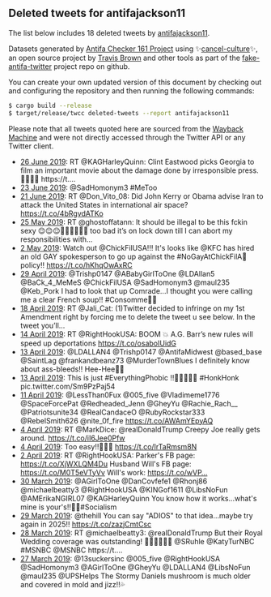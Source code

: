## Deleted tweets for antifajackson11

The list below includes 18 deleted tweets by
[antifajackson11](https://twitter.com/antifajackson11).



Datasets generated by [Antifa Checker 161 Project](https://twitter.com/antifacheck161) using ✨[cancel-culture](https://github.com/travisbrown/cancel-culture)✨, an open source project by 
[Travis Brown](https://twitter.com/travisbrown) and other tools as part of the 
[fake-antifa-twitter](https://github.com/antifacheck161/fake-antifa-twitter) project repo on github.

You can create your own updated version of this document by checking out and configuring the
repository and then running the following commands:

```bash
$ cargo build --release
$ target/release/twcc deleted-tweets --report antifajackson11
```

Please note that all tweets quoted here are sourced from the
[Wayback Machine](https://web.archive.org) and were not directly accessed through the Twitter API or
any Twitter client.

* [26 June 2019](https://web.archive.org/web/20190626025947/https://twitter.com/antifajackson11/status/1143715452184457217): RT @KAGHarleyQuinn: Clint Eastwood picks Georgia to film an important movie about the damage done by irresponsible press.  🍊🍊🍊🍊  https://t.… <!--1143715452184457217-->
* [23 June 2019](https://web.archive.org/web/20190623160146/https://twitter.com/antifajackson11/status/1142825081132834816): @SadHomonym3 #MeToo <!--1142825081132834816-->
* [21 June 2019](https://web.archive.org/web/20190621172824/https://twitter.com/antifajackson11/status/1142122107393810433): RT @Don_Vito_08: Did John Kerry or Obama advise Iran to attack the United States in international air space? https://t.co/4bRgvdATKo <!--1142122107393810433-->
* [25 May 2019](https://web.archive.org/web/20190525004555/https://twitter.com/antifajackson11/status/1132085351848136705): RT @ghostoffatann: It should be illegal to be this fckin sexy 😌😌😌✊🏿✊🏿✊🏿 too bad it’s on lock down till I can abort my responsibilities with… <!--1132085351848136705-->
* [ 2 May 2019](https://web.archive.org/web/20190502190541/https://twitter.com/antifajackson11/status/1124027196270612482): Watch out @ChickFilUSA!!! It's looks like @KFC has hired an old GAY spokesperson to go up against the #NoGayAtChickFilA🐥policy!! https://t.co/hKhqOwAxRC <!--1124027196270612482-->
* [29 April 2019](https://web.archive.org/web/20190429235920/https://twitter.com/antifajackson11/status/1123013932094869504): @Trishp0147 @ABabyGirlToOne @LDAllan5 @BaCk_4_MeMeS @ChickFilUSA @SadHomonym3 @maul235 @Keb_Pork I had to look that up Comrade...I thought you were calling me a clear French soup!! #Consomme✊🏿 <!--1123013932094869504-->
* [18 April 2019](https://web.archive.org/web/20190418162808/https://twitter.com/antifajackson11/status/1118914117383835648): RT @Jali_Cat: (1)Twitter decided to infringe on my 1st Amendment right by forcing me to delete the tweet u see below.  In the tweet you’ll… <!--1118914117383835648-->
* [14 April 2019](https://web.archive.org/web/20190414154529/https://twitter.com/antifajackson11/status/1117453832697499648): RT @RightHookUSA: BOOM 💥 A.G. Barr’s new rules will speed up deportations https://t.co/osaboIUidG <!--1117453832697499648-->
* [13 April 2019](https://web.archive.org/web/20190413214350/https://twitter.com/antifajackson11/status/1117181626557931520): @LDALLAN4 @Trishp0147 @AntifaMidwest @based_base @SaintLag @frankandbeanz73 @MurderTownBlues I definitely know about ass-bleeds!! Hee-Hee✊🏿 <!--1117181626557931520-->
* [13 April 2019](https://web.archive.org/web/20190413225645/https://twitter.com/antifajackson11/status/1117168643144470528): This is just  #EverythingPhobic !!✊🏿🤡🏳️‍🌈 #HonkHonk  pic.twitter.com/Sm9PzPaj54 <!--1117168643144470528-->
* [11 April 2019](https://web.archive.org/web/20190411001824/https://twitter.com/antifajackson11/status/1116133360953204737): @LessThan0Fux @005_five @Vladimeme1776 @SpaceForcePat @Redheaded_Jenn @GheyYu @Rachie_Rach__ @Patriotsunite34 @RealCandaceO @RubyRockstar333 @RebelSmith626 @nite_0f_fire https://t.co/AWAmYEpyAQ <!--1116133360953204737-->
* [ 4 April 2019](https://web.archive.org/web/20190404202618/https://twitter.com/antifajackson11/status/1113900623890509824): RT @MarkDice: @realDonaldTrump Creepy Joe really gets around. https://t.co/iI6Jee0Pfw <!--1113900623890509824-->
* [ 4 April 2019](https://web.archive.org/web/20190404035159/https://twitter.com/antifajackson11/status/1113650395891421185): Too easy!!✊🏿🤪 https://t.co/IrTaRmsm8N <!--1113650395891421185-->
* [ 2 April 2019](https://web.archive.org/web/20190402172522/https://twitter.com/antifajackson11/status/1113130314778288129): RT @RightHookUSA: Parker's FB page: https://t.co/XjWXLQM4Du  Husband Will's FB page: https://t.co/M0T5eVTyVv  Will's work: https://t.co/wVP… <!--1113130314778288129-->
* [30 March 2019](https://web.archive.org/web/20190330020126/https://twitter.com/antifajackson11/status/1111810635732418560): @AGirlToOne @DanCovfefe1 @Rhonj86 @michaelbeatty3 @RightHookUSA @KINGof1611 @LibsNoFun @AMErikaNGIRL07 @KAGHarleyQuinn You know how it works...what's mine is your's!!✊🏿#Socialism <!--1111810635732418560-->
* [29 March 2019](https://web.archive.org/web/20190329155905/https://twitter.com/antifajackson11/status/1111659049416687619): @thehill You can say "ADIOS" to that idea...maybe try again in 2025!! https://t.co/zazjCmtCsc <!--1111659049416687619-->
* [28 March 2019](https://web.archive.org/web/20190328172759/https://twitter.com/antifajackson11/status/1111319033956098048): RT @michaelbeatty3: @realDonaldTrump But their Royal Wedding coverage was outstanding! 🤣🤣🤣🤣🤣🤣 @SRuhle @KatyTurNBC  #MSNBC @MSNBC https://t.… <!--1111319033956098048-->
* [27 March 2019](https://web.archive.org/web/20190327202323/https://twitter.com/antifajackson11/status/1111000786962518016): @13suckersinc @005_five @RightHookUSA @SadHomonym3 @AGirlToOne @GheyYu @LDALLAN4 @LibsNoFun @maul235 @UPSHelps The Stormy Daniels mushroom is much older and covered in mold and jizz!!💦 <!--1111000786962518016-->
